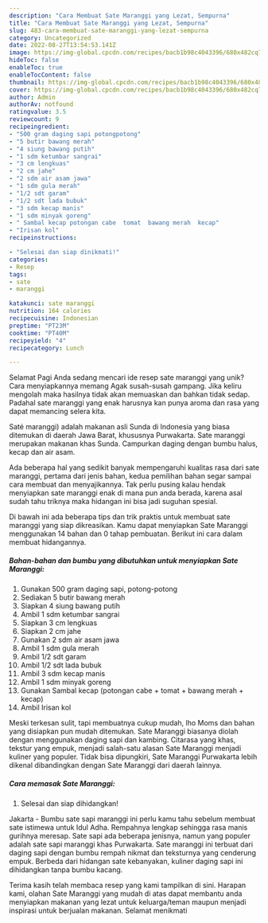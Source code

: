 ```yaml
---
description: "Cara Membuat Sate Maranggi yang Lezat, Sempurna"
title: "Cara Membuat Sate Maranggi yang Lezat, Sempurna"
slug: 483-cara-membuat-sate-maranggi-yang-lezat-sempurna
category: Uncategorized
date: 2022-08-27T13:54:53.141Z
image: https://img-global.cpcdn.com/recipes/bacb1b98c4043396/680x482cq70/sate-maranggi-foto-resep-utama.jpg
hideToc: false
enableToc: true
enableTocContent: false
thumbnail: https://img-global.cpcdn.com/recipes/bacb1b98c4043396/680x482cq70/sate-maranggi-foto-resep-utama.jpg
cover: https://img-global.cpcdn.com/recipes/bacb1b98c4043396/680x482cq70/sate-maranggi-foto-resep-utama.jpg
author: Admin
authorAv: notfound
ratingvalue: 3.5
reviewcount: 9
recipeingredient:
- "500 gram daging sapi potongpotong"
- "5 butir bawang merah"
- "4 siung bawang putih"
- "1 sdm ketumbar sangrai"
- "3 cm lengkuas"
- "2 cm jahe"
- "2 sdm air asam jawa"
- "1 sdm gula merah"
- "1/2 sdt garam"
- "1/2 sdt lada bubuk"
- "3 sdm kecap manis"
- "1 sdm minyak goreng"
- " Sambal kecap potongan cabe  tomat  bawang merah  kecap"
- "Irisan kol"
recipeinstructions:

- "Selesai dan siap dinikmati!"
categories:
- Resep
tags:
- sate
- maranggi

katakunci: sate maranggi 
nutrition: 164 calories
recipecuisine: Indonesian
preptime: "PT23M"
cooktime: "PT40M"
recipeyield: "4"
recipecategory: Lunch

---
```



Selamat Pagi Anda sedang mencari ide resep sate maranggi yang unik? Cara menyiapkannya memang Agak susah-susah gampang. Jika keliru mengolah maka hasilnya tidak akan memuaskan dan bahkan tidak sedap. Padahal sate maranggi yang enak harusnya kan punya aroma dan rasa yang dapat memancing selera kita.


Saté maranggi) adalah makanan asli Sunda di Indonesia yang biasa ditemukan di daerah Jawa Barat, khususnya Purwakarta. Sate maranggi merupakan makanan khas Sunda. Campurkan daging dengan bumbu halus, kecap dan air asam.

Ada beberapa hal yang sedikit banyak mempengaruhi kualitas rasa dari sate maranggi, pertama dari jenis bahan, kedua pemilihan bahan segar sampai cara membuat dan menyajikannya. Tak perlu pusing kalau hendak menyiapkan sate maranggi enak di mana pun anda berada, karena asal sudah tahu triknya maka hidangan ini bisa jadi suguhan spesial.


Di bawah ini ada beberapa tips dan trik praktis untuk membuat sate maranggi yang siap dikreasikan. Kamu dapat menyiapkan Sate Maranggi menggunakan 14 bahan dan 0 tahap pembuatan. Berikut ini cara dalam membuat hidangannya.

<!--inarticleads1-->

##### Bahan-bahan dan bumbu yang dibutuhkan untuk menyiapkan Sate Maranggi:

1. Gunakan 500 gram daging sapi, potong-potong
1. Sediakan 5 butir bawang merah
1. Siapkan 4 siung bawang putih
1. Ambil 1 sdm ketumbar sangrai
1. Siapkan 3 cm lengkuas
1. Siapkan 2 cm jahe
1. Gunakan 2 sdm air asam jawa
1. Ambil 1 sdm gula merah
1. Ambil 1/2 sdt garam
1. Ambil 1/2 sdt lada bubuk
1. Ambil 3 sdm kecap manis
1. Ambil 1 sdm minyak goreng
1. Gunakan  Sambal kecap (potongan cabe + tomat + bawang merah + kecap)
1. Ambil Irisan kol


Meski terkesan sulit, tapi membuatnya cukup mudah, lho Moms dan bahan yang disiapkan pun mudah ditemukan. Sate Maranggi biasanya diolah dengan menggunakan daging sapi dan kambing. Citarasa yang khas, tekstur yang empuk, menjadi salah-satu alasan Sate Maranggi menjadi kuliner yang populer. Tidak bisa dipungkiri, Sate Maranggi Purwakarta lebih dikenal dibandingkan dengan Sate Maranggi dari daerah lainnya. 

<!--inarticleads2-->

##### Cara memasak Sate Maranggi:


1. Selesai dan siap dihidangkan!

Jakarta - Bumbu sate sapi maranggi ini perlu kamu tahu sebelum membuat sate istimewa untuk Idul Adha. Rempahnya lengkap sehingga rasa manis gurihnya meresap. Sate sapi ada beberapa jenisnya, namun yang populer adalah sate sapi maranggi khas Purwakarta. Sate maranggi ini terbuat dari daging sapi dengan bumbu rempah nikmat dan teksturnya yang cenderung empuk. Berbeda dari hidangan sate kebanyakan, kuliner daging sapi ini dihidangkan tanpa bumbu kacang. 

Terima kasih telah membaca resep yang kami tampilkan di sini. Harapan kami, olahan Sate Maranggi yang mudah di atas dapat membantu anda menyiapkan makanan yang lezat untuk keluarga/teman maupun menjadi inspirasi untuk berjualan makanan. Selamat menikmati
